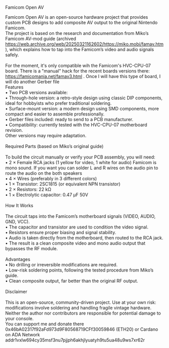 Famicom Open AV

Famicom Open AV is an open-source hardware project that provides custom PCB designs to add composite AV output to the original Nintendo Famicom.<br />
The project is based on the research and documentation from Miko’s Famicom AV-mod guide (archived https://web.archive.org/web/20250321162602/https://miko.mobi/famav.htm ), which explains how to tap into the Famicom’s video and audio signals safely.<br />
<br />
For the moment, it's only compatible wih the Famicom's HVC-CPU-07 board. There is a "manual" hack for the recent boards versions there: https://famicomania.net/famav3.html . Once I will have this type of board, I will do another Gerber file
<br />
Features<br />
	•	Two PCB versions available:<br />
	•	Through-hole version: a retro-style design using classic DIP components, ideal for hobbyists who prefer traditional soldering.<br />
	•	Surface-mount version: a modern design using SMD components, more compact and easier to assemble professionally.<br />
	•	Gerber files included: ready to send to a PCB manufacturer.<br />
	•	Compatibility: currently tested with the HVC-CPU-07 motherboard revision.<br />
Other versions may require adaptation.<br />
<br />
Required Parts (based on Miko’s original guide)<br />
<br />
To build the circuit manually or verify your PCB assembly, you will need:<br />
	•	2 × Female RCA jacks (1 yellow for video, 1 white for audio) Famicom is mono sound. If you want you can solder L and R wires on the audio pin to route the audio on the both speakers<br />
	•	4 × Wires (preferably in 3 different colors)<br />
	•	1 × Transistor: 2SC1815 (or equivalent NPN transistor)<br />
	•	2 × Resistors: 22 kΩ<br />
	•	1 × Electrolytic capacitor: 0.47 µF 50V<br />
<br />
How It Works<br />
<br />
The circuit taps into the Famicom’s motherboard signals (VIDEO, AUDIO, GND, VCC).<br />
	•	The capacitor and transistor are used to condition the video signal.<br />
	•	Resistors ensure proper biasing and signal stability.<br />
	•	Audio is taken directly from the motherboard, then routed to the RCA jack.<br />
	•	The result is a clean composite video and mono audio output that bypasses the RF module.<br />
<br />
Advantages<br />
	•	No drilling or irreversible modifications are required.<br />
	•	Low-risk soldering points, following the tested procedure from Miko’s guide.<br />
	•	Clean composite output, far better than the original RF output.<br />
<br />
Disclaimer<br />
<br />
This is an open-source, community-driven project. Use at your own risk: modifications involve soldering and handling fragile vintage hardware. Neither the author nor contributors are responsible for potential damage to your console.<br />
You can support me and donate there 0x46bA02317f92aFd973d9F80568719CFf30059846  (ETH20) or Cardano on ADA Network addr1vxlw694cy35msf3nu7pjjph6akhjlyuatyh9tu5ua48u9ws7xr62r
